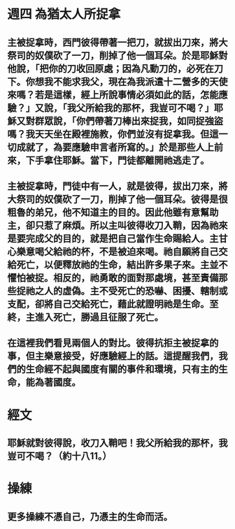 # 週四 為猶太人所捉拿

## 主被捉拿時，西門彼得帶著一把刀，就拔出刀來，將大祭司的奴僕砍了一刀，削掉了他一個耳朵。於是耶穌對他說，「把你的刀收回原處；因為凡動刀的，必死在刀下。你想我不能求我父，現在為我派遣十二營多的天使來嗎？若是這樣，經上所說事情必須如此的話，怎能應驗？」又說，「我父所給我的那杯，我豈可不喝？」耶穌又對群眾說，「你們帶著刀棒出來捉我，如同捉強盜嗎？我天天坐在殿裡施教，你們並沒有捉拿我。但這一切成就了，為要應驗申言者所寫的。」於是那些人上前來，下手拿住耶穌。當下，門徒都離開祂逃走了。

## 主被捉拿時，門徒中有一人，就是彼得，拔出刀來，將大祭司的奴僕砍了一刀，削掉了他一個耳朵。彼得是很粗魯的弟兄，他不知道主的目的。因此他雖有意幫助主，卻只惹了麻煩。所以主叫彼得收刀入鞘，因為祂來是要完成父的目的，就是把自己當作生命賜給人。主甘心樂意喝父給祂的杯，不是被迫來喝。祂自願將自己交給死亡，以便釋放祂的生命，結出許多果子來。主並不懼怕被捉。相反的，祂勇敢的面對那處境，甚至責備那些捉祂之人的虛偽。主不受死亡的恐嚇、困擾、轄制或支配，卻將自己交給死亡，藉此就證明祂是生命。至終，主進入死亡，勝過且征服了死亡。

## 在這裡我們看見兩個人的對比。彼得抗拒主被捉拿的事，但主樂意接受，好應驗經上的話。這提醒我們，我們的生命經不起與國度有關的事件和環境，只有主的生命，能為著國度。

# 經文
## 耶穌就對彼得說，收刀入鞘吧！我父所給我的那杯，我豈可不喝？（約十八11。）

# 操練
## 更多操練不憑自己，乃憑主的生命而活。